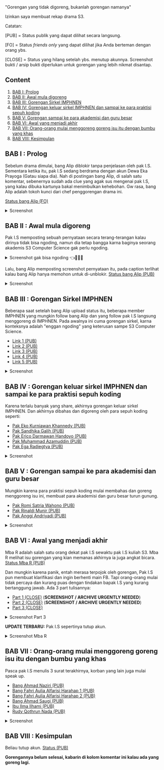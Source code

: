 "Gorengan yang tidak digoreng, bukanlah gorengan namanya"

Izinkan saya membuat rekap drama S3.

Catatan:

[PUB] = Status publik yang dapat dilihat secara langsung.

[FO] = Status _friends only_ yang dapat dilihat jika Anda berteman dengan orang ybs.

[CLOSE] = Status yang hilang setelah ybs. menutup akunnya. Screenshot bukti / arsip bukti diperlukan untuk gorengan yang lebih nikmat disantap.

## Content

1. [BAB I: Prolog](#bab-i--prolog)
2. [BAB II: Awal mula digoreng](#bab-ii--awal-mula-digoreng)
3. [BAB III: Gorengan Sirkel IMPHNEN](#bab-iii--gorengan-sirkel-imphnen)
4. [BAB IV: Gorengan keluar sirkel IMPHNEN dan sampai ke para praktisi sepuh koding](#bab-iv--gorengan-keluar-sirkel-imphnen-dan-sampai-ke-para-praktisi-sepuh-koding)
5. [BAB V: Gorengan sampai ke para akademisi dan guru besar](#bab-v--gorengan-sampai-ke-para-akademisi-dan-guru-besar)
6. [BAB VI: Awal yang menjadi akhir](#bab-vi--awal-yang-menjadi-akhir)
7. [BAB VII: Orang-orang mulai menggoreng goreng isu itu dengan bumbu yang khas](#bab-vii--orang-orang-mulai-menggoreng-goreng-isu-itu-dengan-bumbu-yang-khas)
8. [BAB VIII: Kesimpulan](#bab-viii--kesimpulan)

## BAB I : Prolog

Sebelum drama dimulai, bang Alip diblokir tanpa penjelasan oleh pak I.S. Sementara ketika itu, pak I.S sedang berdrama dengan akun Dewa Eka Prayoga (Gatau siapa dia). Nah di postingan bang Alip, di salah satu komentar, sebenernya sudah ada clue yang agak sus mengenai pak I.S, yang kalau dibuka kartunya bakal menimbulkan kehebohan. Gw rasa, bang Alip adalah tokoh kunci dari chef penggorengan drama ini.

[Status bang Alip (FO)](https://www.facebook.com/muhammadalif.ramadhan.37/posts/1874064149683193)

<details>
    <summary>Screenshot</summary>

![](./assets/images/1-1.png)
</details>

## BAB II : Awal mula digoreng

Pak I.S memposting sebuah pernyataan secara terang-terangan kalau dirinya tidak bisa ngoding, namun dia tetap bangga karna baginya seorang akademis S3 Computer Science gak perlu ngoding.

<details>
    <summary>Screenshot gak bisa ngoding 👈🤣🧑‍💻</summary>

![](./assets/images/2-x-1.jpeg)
</details>

Lalu, bang Alip memposting screenshot pernyataan itu, pada caption terlihat kalau bang Alip hanya memohon untuk di-unblokir.
[Status bang Alip (PUB)](https://www.facebook.com/muhammadalif.ramadhan.37/posts/1880454602377481)

<details>
    <summary>Screenshot</summary>

![](./assets/images/2-1.png)
</details>

## BAB III : Gorengan Sirkel IMPHNEN

Beberapa saat setelah bang Alip upload status itu, beberapa member IMPHNEN yang mungkin follow bang Alip dan yang follow pak I.S langsung menggoreng di IMPHNEN. Pada awalnya ini cuma gorengan sirkel, karna konteksnya adalah "enggan ngoding" yang keterusan sampe S3 Computer Science.

- [Link 1 (PUB)](https://www.facebook.com/groups/programmerhandal/permalink/1113874429835739/)
- [Link 2 (PUB)](https://www.facebook.com/groups/programmerhandal/permalink/1113872469835935/)
- [Link 3 (PUB)](https://www.facebook.com/groups/programmerhandal/permalink/1114269093129606/)
- [Link 4 (PUB)](https://www.facebook.com/groups/programmerhandal/permalink/1114557746434074/)
- [Link 5 (PUB)](https://www.facebook.com/groups/programmerhandal/permalink/1113878483168667/)

<details>
    <summary>Screenshot</summary>

Screenshot Giorno Giovanna (Link 1)

![](./assets/images/3-1.png)

Screenshot Zerocrown (Link 2)

![](./assets/images/3-2.png)

Screenshot Keem Joung Unch (Link 3)

![](./assets/images/3-3.png)

Screenshot Keem Joung Unch (Link 4)

![](./assets/images/3-4.png)

Screenshot Rahman Hakim (Link 5)

![](./assets/images/3-5.png)
</details>

## BAB IV : Gorengan keluar sirkel IMPHNEN dan sampai ke para praktisi sepuh koding

Karena terlalu banyak yang share, akhirnya gorengan keluar sirkel IMPHNEN. Dan akhirnya dibahas dan digoreng oleh para sepuh koding seperti:

- [Pak Eko Kurniawan Khannedy (PUB)](https://www.facebook.com/khannedy/posts/10230886121114038)
- [Pak Sandhika Galih (PUB)](https://www.facebook.com/reel/3697512123897044)
- [Pak Erico Darmawan Handoyo (PUB)](https://www.facebook.com/erico.darmawan.h/posts/10231236276108306)
- [Pak Muhammad Azamuddin (PUB)](https://www.facebook.com/script.holic/posts/7738703162889536)
- [Pak Ega Radiegtya (PUB)](https://www.facebook.com/ega.radiegtya/posts/10226429400422950)

<details>
    <summary>Screenshot</summary>

Screenshot Pak Eko Kurniawan K.

![](./assets/images/4-1.png)

Video Pak Sandhika Galih ([Klik disini](./assets/videos/4-2.mp4))

Screenshot Pak Erico Darmawan Handoyo

![](./assets/images/4-3.png)

Screenshot Pak Muhammad Azamuddin

![](./assets/images/4-4.png)

Screenshot Pak Ega Radiegtya

![](./assets/images/4-5.png)
</details>

## BAB V : Gorengan sampai ke para akademisi dan guru besar

Mungkin karena para praktisi sepuh koding mulai membahas dan goreng menggoreng isu ini, membuat para akademisi dan guru besar turun gunung.

- [Pak Romi Satria Wahono (PUB)](https://www.facebook.com/romisatriawahono/posts/10229127437262861)
- [Pak Rinaldi Munir (PUB)](https://www.facebook.com/rinaldi.munir/posts/8020630298004925)
- [Pak Anggi Andriyadi (PUB)](https://www.facebook.com/anggi.andriyadi/posts/10228765463594687)

<details>
    <summary>Screenshot</summary>

Screenshot Pak Romi Satria Wahono

![](./assets/images/5-1.png)

Screenshot Pak Rinaldi Munir

![](./assets/images/5-2.png)

Screenshot Pak Anggi Andriyadi

![](./assets/images/5-3.png)
</details>

## BAB VI : Awal yang menjadi akhir

Mba R adalah salah satu orang dekat pak I.S sewaktu pak I.S kuliah S3. Mba R melihat isu gorengan yang kian memanas akhirnya ia juga angkat bicara.
[Status Mba R (PUB)](https://www.facebook.com/bibliobookstore/posts/3638480436390737)

Dan mungkin karena panik, entah merasa terpojok oleh gorengan, Pak I.S pun membuat klarifikasi dan ingin berhenti main FB. Tapi orang-orang mulai tidak percaya dan kurang puas dengan tindakan bapak I.S yang kurang bertanggung jawab. Ada 3 part tulisannya:

- [Part 1 (CLOSE)](https://www.facebook.com/Irwansight1/posts/1636196010468479) (**SCREENSHOT / ARCHIVE URGENTLY NEEDED**)
- [Part 2 (CLOSE)](https://www.facebook.com/Irwansight1/posts/1636196147135132) (**SCREENSHOT / ARCHIVE URGENTLY NEEDED**)
- [Part 3 (CLOSE)](https://www.facebook.com/Irwansight1/posts/1636196803801733)

<details>
    <summary>Screenshot Part 3</summary>

![](./assets/images/6-x-2-1.jpeg)

![](./assets/images/6-x-2-2.jpeg)
</details>

**UPDATE TERBARU:** Pak I.S sepertinya tutup akun.

<details>
    <summary>Screenshot Mba R</summary>

![](./assets/images/6-1-1.png)

![](./assets/images/6-1-2.png)

Screenshot tambahan dari postingan Mba R:

![](./assets/images/6-1-3.jpg)
</details>

## BAB VII : Orang-orang mulai menggoreng goreng isu itu dengan bumbu yang khas

Pasca pak I.S menulis 3 surat terakhirnya, korban yang lain juga mulai speak up.

- [Bang Ahmad Naziri (PUB)](https://www.facebook.com/share/p/cA8jCkDzQ2HVTott/?mibextid=oFDknk)
- [Bang Fahri Aulia Alfarisi Harahap 1 (PUB)](https://www.facebook.com/fahriauliaalfarisi.harahap/posts/7297437470382529)
- [Bang Fahri Aulia Alfarisi Harahap 2 (PUB)](https://www.facebook.com/fahriauliaalfarisi.harahap/posts/7299251130201163)
- [Bang Ahmad Saugi (PUB)](https://www.facebook.com/ahmadsaugi.gis/posts/7382616251864125)
- [Ibu Ilma Ilhami (PUB)](https://www.facebook.com/ilma.ilhami/posts/pfbid0WSRgaivhkWFNB3swbejVwvYLHVVqn3iuk4noeTK6NfdoeDT4cv82hXbJm5uLgMn8l)
- [Rudy Qothrun Nada (PUB)](https://www.facebook.com/rudy.Qothrun/posts/pfbid02G3d6xJqHs3vKq5YEAYyHQVQ9WJRLSJvEfLZX3q6YDwqhW2wLmjgdXVzTR53wbctSl)

<details>
    <summary>Screenshot</summary>

Screenshot Bang Ahmad Naziri

![](./assets/images/7-1.png)

Screenshot Bang Fahri Aulia Alfarisi Harahap (1)

![](./assets/images/7-2-1.png)

![](./assets/images/7-2-2.jpg)

Screenshot Bang Fahri Aulia Alfarisi Harahap (2)

![](./assets/images/7-3.png)

Screenhot Bang Ahmad Saugi

![](./assets/images/7-4-1.png)

![](./assets/images/7-4-2.jpg)

![](./assets/images/7-4-3.jpg)

![](./assets/images/7-4-4.jpg)

Screenhot Ibu Ilma Ilhami

![](./assets/images/7-5.png)

Tautan tambahan dari postingan Ibu Ilma Ilhami:
- [Akun X @dhiyazhar](https://x.com/dhiyazhar/status/1794266564612764122)
- [Akun X @ipb_menfess](https://x.com/ipb_menfess/status/1794281849751220403)

Screenshot Rudy Qothrun Nada

![](./assets/images/7-6-1.png)

![](./assets/images/7-6-2.jpg)

![](./assets/images/7-6-3.jpg)

![](./assets/images/7-6-4.jpg)

![](./assets/images/7-6-5.jpg)
</details>

## BAB VIII : Kesimpulan

Beliau tutup akun.
[Status (PUB)](https://www.facebook.com/fzn0x/posts/pfbid02Js7P1hfudY2HaJgTDT4USLJQxKJXvaQ5NDu3VF9XiYqzcJa317ZsJtyCuvFKNjKzl)

**Gorengannya belum selesai, kabarin di kolom komentar ini kalau ada yang goreng lagi.**
